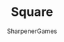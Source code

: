 ---
layout: game
title: Square
play_url: https://play.google.com/store/apps/details?id=de.sharpenergames.square
author: SharpenerGames
---